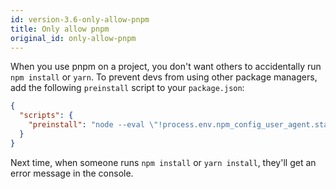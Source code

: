 ```yaml
---
id: version-3.6-only-allow-pnpm
title: Only allow pnpm
original_id: only-allow-pnpm
---
```


When you use pnpm on a project, you don't want others to accidentally run `npm install` or `yarn`.
To prevent devs from using other package managers, add the following `preinstall` script to your `package.json`:

```json
{
  "scripts": {
    "preinstall": "node --eval \"!process.env.npm_config_user_agent.startsWith('pnpm/')&&(console.log('Use `pnpm install` to install dependencies in this repository')||true)&&process.exit(1)\""
  }
}
```

Next time, when someone runs `npm install` or `yarn install`, they'll get an error message in the console.
